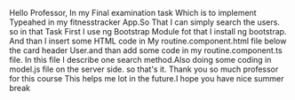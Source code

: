 Hello Professor,
In my Final examination task Which is to implement Typeahed in my fitnesstracker App.So That I can simply search the users. so in that Task First I use ng Bootstrap Module fot that I install ng bootstrap. And than I insert some HTML code in My routine.component.html file below the card header User.and than add some code in my routine.component.ts file. In this file I describe one search method.Also doing some coding in model.js file on the server side. so that's it. Thank you so much professor for this course This helps me lot in the future.I hope you have nice summer break 